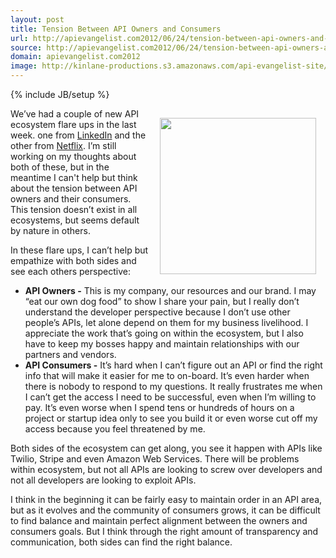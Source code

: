 ```yaml
---
layout: post
title: Tension Between API Owners and Consumers
url: http://apievangelist.com2012/06/24/tension-between-api-owners-and-consumers/
source: http://apievangelist.com2012/06/24/tension-between-api-owners-and-consumers/
domain: apievangelist.com2012
image: http://kinlane-productions.s3.amazonaws.com/api-evangelist-site/blog/knight-dragon-standoff.jpg
---
```

{% include JB/setup %}
<p><img style="padding: 15px;" src="http://kinlane-productions.s3.amazonaws.com/knight-dragon-standoff.jpg" alt="" width="250" align="right" /></p>
<p>We&rsquo;ve had a couple of new API ecosystem flare ups in the last week.  one from <a title="LinkedIn" href="http://blog.programmableweb.com/2012/06/21/linkedin-shuts-down-headhunting-app-how-open-is-open/">LinkedIn</a> and the other from <a title="Netflix" href="http://goodfil.ms/blog/posts/2012/06/18/netflix-quietly-smothers-3rd-party-app-ecosystem/">Netflix</a>.  I&rsquo;m still working on my thoughts about both of these, but in the meantime I can't help but think about the tension between API owners and their consumers.  This tension doesn&rsquo;t exist in all ecosystems, but seems default by nature in others.</p>
<p>In these flare ups, I can&rsquo;t help but empathize with both sides and see each others perspective:</p>
<ul class="mainlist">
<li><strong>API Owners -</strong> This is my company, our resources and our brand.  I may &ldquo;eat our own dog food&rdquo; to show I share your pain, but I really don&rsquo;t understand the developer perspective because I don&rsquo;t use other people&rsquo;s APIs, let alone depend on them for my business livelihood.  I appreciate the work that&rsquo;s going on within the ecosystem, but I also have to keep my bosses happy and maintain relationships with our partners and vendors.</li>
<li><strong>API Consumers -</strong> It&rsquo;s hard when I can&rsquo;t figure out an API or find the right info that will make it easier for me to on-board.  It&rsquo;s even harder when there is nobody to respond to my questions.  It really frustrates me when I can&rsquo;t get the access I need to be successful, even when I&rsquo;m willing to pay. It&rsquo;s even worse when I spend tens or hundreds of hours on a project or startup idea only to see you build it or even worse cut off my access because you feel threatened by me.</li>
</ul>
<p>Both sides of the ecosystem can get along, you see it happen with APIs like Twilio, Stripe and even Amazon Web Services. There will be problems within ecosystem, but not all APIs are looking to screw over developers and not all developers are looking to exploit APIs.</p>
<p>I think in the beginning it can be fairly easy to maintain order in an API area, but as it evolves and the community of consumers grows, it can be difficult to find balance and maintain perfect alignment between the owners and consumers goals.  But I think through the right amount of transparency and communication, both sides can find the right balance.</p>
